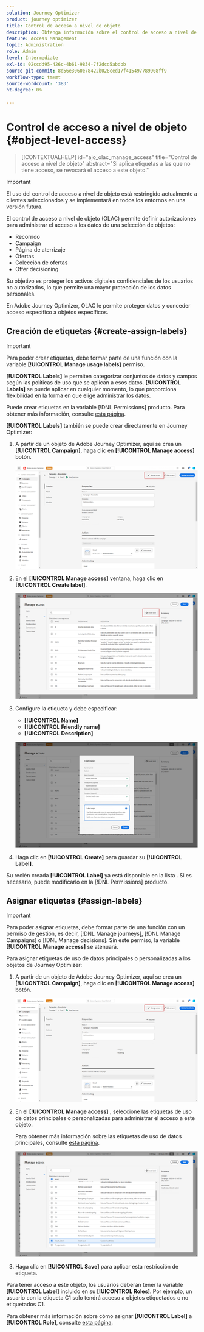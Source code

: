```yaml
---
solution: Journey Optimizer
product: journey optimizer
title: Control de acceso a nivel de objeto
description: Obtenga información sobre el control de acceso a nivel de objeto
feature: Access Management
topic: Administration
role: Admin
level: Intermediate
exl-id: 02ccdd95-426c-4b61-9834-7f2dcd5abdbb
source-git-commit: 8d56e3060e78422b028ced17f415497789908ff9
workflow-type: tm+mt
source-wordcount: '383'
ht-degree: 0%

---
```


# Control de acceso a nivel de objeto {#object-level-access}

>[!CONTEXTUALHELP]
>id="ajo_olac_manage_access"
>title="Control de acceso a nivel de objeto"
>abstract="Si aplica etiquetas a las que no tiene acceso, se revocará el acceso a este objeto."

>[!IMPORTANT]
>
>El uso del control de acceso a nivel de objeto está restringido actualmente a clientes seleccionados y se implementará en todos los entornos en una versión futura.

El control de acceso a nivel de objeto (OLAC) permite definir autorizaciones para administrar el acceso a los datos de una selección de objetos:

* Recorrido
* Campaign
* Página de aterrizaje
* Ofertas
* Colección de ofertas
* Offer decisioning

Su objetivo es proteger los activos digitales confidenciales de los usuarios no autorizados, lo que permite una mayor protección de los datos personales.

En Adobe Journey Optimizer, OLAC le permite proteger datos y conceder acceso específico a objetos específicos.

## Creación de etiquetas {#create-assign-labels}

>[!IMPORTANT]
>
>Para poder crear etiquetas, debe formar parte de una función con la variable **[!UICONTROL Manage usage labels]** permiso.

**[!UICONTROL Labels]** le permiten categorizar conjuntos de datos y campos según las políticas de uso que se aplican a esos datos. **[!UICONTROL Labels]** se puede aplicar en cualquier momento, lo que proporciona flexibilidad en la forma en que elige administrar los datos.

Puede crear etiquetas en la variable [!DNL Permissions] producto. Para obtener más información, consulte [esta página](https://experienceleague.adobe.com/docs/experience-platform/access-control/abac/permissions-ui/labels.html).

**[!UICONTROL Labels]** también se puede crear directamente en Journey Optimizer:

1. A partir de un objeto de Adobe Journey Optimizer, aquí se crea un **[!UICONTROL Campaign]**, haga clic en **[!UICONTROL Manage access]** botón.

   ![](assets/olac_1.png)

1. En el **[!UICONTROL Manage access]** ventana, haga clic en **[!UICONTROL Create label]**.

   ![](assets/olac_2.png)

1. Configure la etiqueta y debe especificar:
   * **[!UICONTROL Name]**
   * **[!UICONTROL Friendly name]**
   * **[!UICONTROL Description]**

   ![](assets/olac_3.png)

1. Haga clic en **[!UICONTROL Create]** para guardar su **[!UICONTROL Label]**.

Su recién creada **[!UICONTROL Label]** ya está disponible en la lista . Si es necesario, puede modificarlo en la [!DNL Permissions] producto.

## Asignar etiquetas {#assign-labels}

>[!IMPORTANT]
>
>Para poder asignar etiquetas, debe formar parte de una función con un permiso de gestión, es decir, [!DNL Manage journeys], [!DNL Manage Campaigns] o [!DNL Manage decisions]. Sin este permiso, la variable **[!UICONTROL Manage access]** se atenuará.

Para asignar etiquetas de uso de datos principales o personalizadas a los objetos de Journey Optimizer:

1. A partir de un objeto de Adobe Journey Optimizer, aquí se crea un **[!UICONTROL Campaign]**, haga clic en **[!UICONTROL Manage access]** botón.

   ![](assets/olac_1.png)

1. En el **[!UICONTROL Manage access]** , seleccione las etiquetas de uso de datos principales o personalizadas para administrar el acceso a este objeto.

   Para obtener más información sobre las etiquetas de uso de datos principales, consulte [esta página](https://experienceleague.adobe.com/docs/experience-platform/data-governance/labels/reference.html).

   ![](assets/olac_4.png)

1. Haga clic en **[!UICONTROL Save]** para aplicar esta restricción de etiqueta.

Para tener acceso a este objeto, los usuarios deberán tener la variable **[!UICONTROL Label]** incluido en su **[!UICONTROL Roles]**.
Por ejemplo, un usuario con la etiqueta C1 solo tendrá acceso a objetos etiquetados o no etiquetados C1.

Para obtener más información sobre cómo asignar **[!UICONTROL Label]** a **[!UICONTROL Role]**, consulte [esta página](https://experienceleague.adobe.com/docs/experience-platform/access-control/abac/permissions-ui/permissions.html?lang=en#manage-labels-for-a-role).
